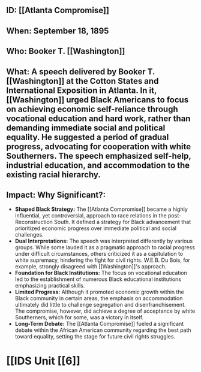 ## ID: [[Atlanta Compromise]]

## When: September 18, 1895

## Who: Booker T. [[Washington]]

## What:  A speech delivered by Booker T. [[Washington]] at the Cotton States and International Exposition in Atlanta.  In it, [[Washington]] urged Black Americans to focus on achieving economic self-reliance through vocational education and hard work, rather than demanding immediate social and political equality. He suggested a period of gradual progress, advocating for cooperation with white Southerners.  The speech emphasized self-help, industrial education, and accommodation to the existing racial hierarchy.

## Impact: Why Significant?:
* **Shaped Black Strategy:** The [[Atlanta Compromise]] became a highly influential, yet controversial, approach to race relations in the post-Reconstruction South. It defined a strategy for Black advancement that prioritized economic progress over immediate political and social challenges.
* **Dual Interpretations:**  The speech was interpreted differently by various groups. While some lauded it as a pragmatic approach to racial progress under difficult circumstances, others criticized it as a capitulation to white supremacy, hindering the fight for civil rights.  W.E.B. Du Bois, for example, strongly disagreed with [[Washington]]'s approach.
* **Foundation for Black Institutions:** The focus on vocational education led to the establishment of numerous Black educational institutions emphasizing practical skills.
* **Limited Progress:** Although it promoted economic growth within the Black community in certain areas, the emphasis on accommodation ultimately did little to challenge segregation and disenfranchisement.  The compromise, however, did achieve a degree of acceptance by white Southerners, which for some, was a victory in itself.
* **Long-Term Debate:** The [[Atlanta Compromise]] fueled a significant debate within the African American community regarding the best path toward equality, setting the stage for future civil rights struggles.

# [[IDS Unit [[6]]